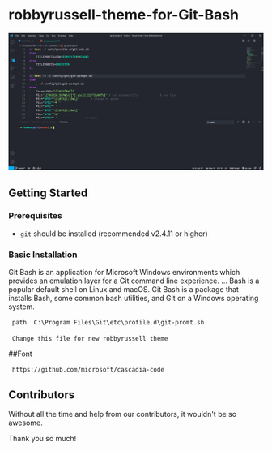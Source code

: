 # robbyrussell-theme-for-Git-Bash

<p align="center"><img src="https://github.com/sreeraj11/robbyrussell-theme-for-Git-Bash/blob/main/Capture.PNG?raw=true" alt="robbyrussell"></p>

## Getting Started

### Prerequisites

- `git` should be installed (recommended v2.4.11 or higher)

### Basic Installation

Git Bash is an application for Microsoft Windows environments which provides an emulation layer for a Git command line experience. ... Bash is a popular default shell on Linux and macOS. Git Bash is a package that installs Bash, some common bash utilities, and Git on a Windows operating system.

```shell
 path  C:\Program Files\Git\etc\profile.d\git-promt.sh

 Change this file for new robbyrussell theme
```
##Font
```shell
 https://github.com/microsoft/cascadia-code
```

## Contributors

Without all the time and help from our contributors, it wouldn't be so awesome.

Thank you so much!
